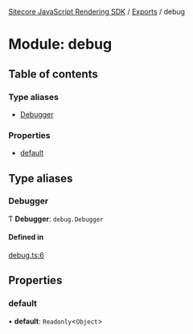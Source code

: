 [Sitecore JavaScript Rendering SDK](../README.md) / [Exports](../modules.md) / debug

# Module: debug

## Table of contents

### Type aliases

- [Debugger](debug.md#debugger)

### Properties

- [default](debug.md#default)

## Type aliases

### Debugger

Ƭ **Debugger**: `debug.Debugger`

#### Defined in

[debug.ts:6](https://github.com/Sitecore/jss/blob/e49fd4cc/packages/sitecore-jss/src/debug.ts#L6)

## Properties

### default

• **default**: `Readonly`<`Object`\>
